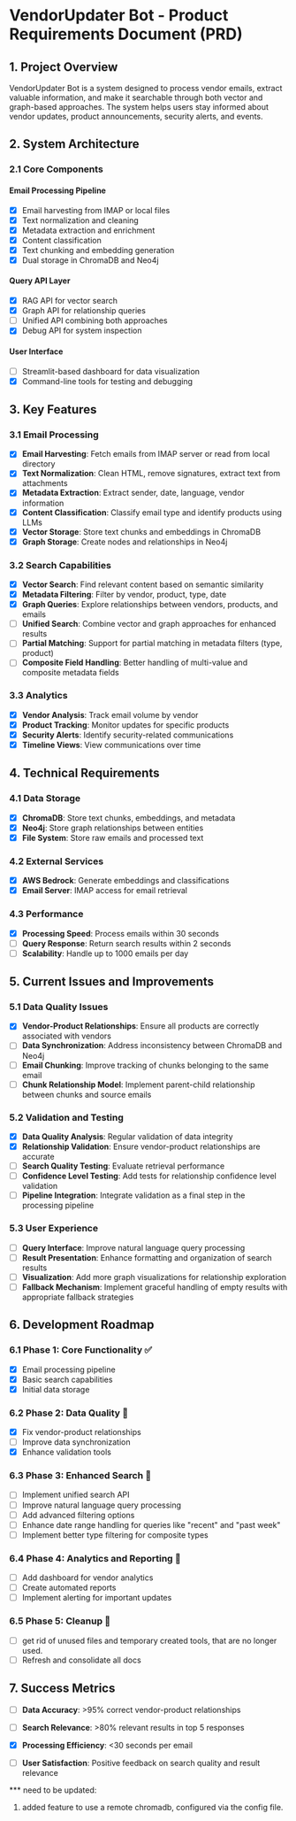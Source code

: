 # VendorUpdater Bot - Product Requirements Document (PRD)

## 1. Project Overview

VendorUpdater Bot is a system designed to process vendor emails, extract valuable information, and make it searchable through both vector and graph-based approaches. The system helps users stay informed about vendor updates, product announcements, security alerts, and events.

## 2. System Architecture

### 2.1 Core Components

#### Email Processing Pipeline
- [x] Email harvesting from IMAP or local files
- [x] Text normalization and cleaning
- [x] Metadata extraction and enrichment
- [x] Content classification
- [x] Text chunking and embedding generation
- [x] Dual storage in ChromaDB and Neo4j

#### Query API Layer
- [x] RAG API for vector search
- [x] Graph API for relationship queries
- [ ] Unified API combining both approaches
- [x] Debug API for system inspection

#### User Interface
- [ ] Streamlit-based dashboard for data visualization
- [x] Command-line tools for testing and debugging

## 3. Key Features

### 3.1 Email Processing
- [x] **Email Harvesting**: Fetch emails from IMAP server or read from local directory
- [x] **Text Normalization**: Clean HTML, remove signatures, extract text from attachments
- [x] **Metadata Extraction**: Extract sender, date, language, vendor information
- [x] **Content Classification**: Classify email type and identify products using LLMs
- [x] **Vector Storage**: Store text chunks and embeddings in ChromaDB
- [x] **Graph Storage**: Create nodes and relationships in Neo4j

### 3.2 Search Capabilities
- [x] **Vector Search**: Find relevant content based on semantic similarity
- [x] **Metadata Filtering**: Filter by vendor, product, type, date
- [x] **Graph Queries**: Explore relationships between vendors, products, and emails
- [ ] **Unified Search**: Combine vector and graph approaches for enhanced results
- [ ] **Partial Matching**: Support for partial matching in metadata filters (type, product)
- [ ] **Composite Field Handling**: Better handling of multi-value and composite metadata fields

### 3.3 Analytics
- [x] **Vendor Analysis**: Track email volume by vendor
- [x] **Product Tracking**: Monitor updates for specific products
- [x] **Security Alerts**: Identify security-related communications
- [x] **Timeline Views**: View communications over time

## 4. Technical Requirements

### 4.1 Data Storage
- [x] **ChromaDB**: Store text chunks, embeddings, and metadata
- [x] **Neo4j**: Store graph relationships between entities
- [x] **File System**: Store raw emails and processed text

### 4.2 External Services
- [x] **AWS Bedrock**: Generate embeddings and classifications
- [x] **Email Server**: IMAP access for email retrieval

### 4.3 Performance
- [x] **Processing Speed**: Process emails within 30 seconds
- [ ] **Query Response**: Return search results within 2 seconds
- [ ] **Scalability**: Handle up to 1000 emails per day

## 5. Current Issues and Improvements

### 5.1 Data Quality Issues
- [x] **Vendor-Product Relationships**: Ensure all products are correctly associated with vendors
- [ ] **Data Synchronization**: Address inconsistency between ChromaDB and Neo4j
- [ ] **Email Chunking**: Improve tracking of chunks belonging to the same email
- [ ] **Chunk Relationship Model**: Implement parent-child relationship between chunks and source emails

### 5.2 Validation and Testing
- [x] **Data Quality Analysis**: Regular validation of data integrity
- [x] **Relationship Validation**: Ensure vendor-product relationships are accurate
- [ ] **Search Quality Testing**: Evaluate retrieval performance
- [ ] **Confidence Level Testing**: Add tests for relationship confidence level validation
- [ ] **Pipeline Integration**: Integrate validation as a final step in the processing pipeline

### 5.3 User Experience
- [ ] **Query Interface**: Improve natural language query processing
- [ ] **Result Presentation**: Enhance formatting and organization of search results
- [ ] **Visualization**: Add more graph visualizations for relationship exploration
- [ ] **Fallback Mechanism**: Implement graceful handling of empty results with appropriate fallback strategies

## 6. Development Roadmap

### 6.1 Phase 1: Core Functionality ✅
- [x] Email processing pipeline
- [x] Basic search capabilities
- [x] Initial data storage

### 6.2 Phase 2: Data Quality 🔄
- [x] Fix vendor-product relationships
- [ ] Improve data synchronization
- [x] Enhance validation tools

### 6.3 Phase 3: Enhanced Search 🔄
- [ ] Implement unified search API
- [ ] Improve natural language query processing
- [ ] Add advanced filtering options
- [ ] Enhance date range handling for queries like "recent" and "past week"
- [ ] Implement better type filtering for composite types

### 6.4 Phase 4: Analytics and Reporting 📅
- [ ] Add dashboard for vendor analytics
- [ ] Create automated reports
- [ ] Implement alerting for important updates

### 6.5 Phase 5: Cleanup 📅
- [ ] get rid of unused files and temporary created tools, that are no longer used.
- [ ] Refresh and consolidate all docs

## 7. Success Metrics

- [ ] **Data Accuracy**: >95% correct vendor-product relationships
- [ ] **Search Relevance**: >80% relevant results in top 5 responses
- [x] **Processing Efficiency**: <30 seconds per email
- [ ] **User Satisfaction**: Positive feedback on search quality and result relevance



*** need to be updated:
1. added feature to use a remote chromadb, configured via the config file.
